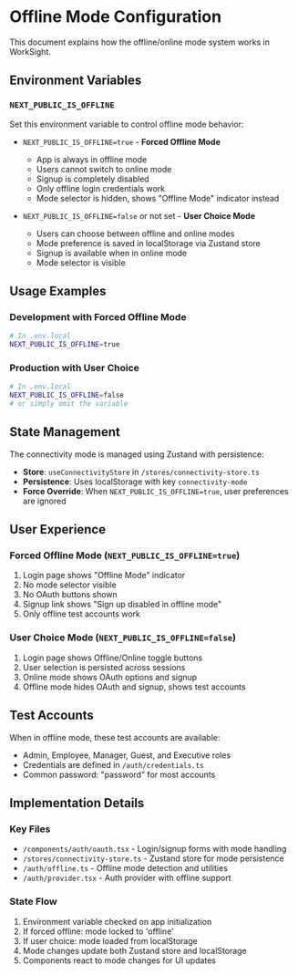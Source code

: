 # Offline Mode Configuration

This document explains how the offline/online mode system works in WorkSight.

## Environment Variables

### `NEXT_PUBLIC_IS_OFFLINE`

Set this environment variable to control offline mode behavior:

- `NEXT_PUBLIC_IS_OFFLINE=true` - **Forced Offline Mode**
  - App is always in offline mode
  - Users cannot switch to online mode
  - Signup is completely disabled
  - Only offline login credentials work
  - Mode selector is hidden, shows "Offline Mode" indicator instead

- `NEXT_PUBLIC_IS_OFFLINE=false` or not set - **User Choice Mode**
  - Users can choose between offline and online modes
  - Mode preference is saved in localStorage via Zustand store
  - Signup is available when in online mode
  - Mode selector is visible

## Usage Examples

### Development with Forced Offline Mode

```bash
# In .env.local
NEXT_PUBLIC_IS_OFFLINE=true
```

### Production with User Choice

```bash
# In .env.local
NEXT_PUBLIC_IS_OFFLINE=false
# or simply omit the variable
```

## State Management

The connectivity mode is managed using Zustand with persistence:

- **Store**: `useConnectivityStore` in `/stores/connectivity-store.ts`
- **Persistence**: Uses localStorage with key `connectivity-mode`
- **Force Override**: When `NEXT_PUBLIC_IS_OFFLINE=true`, user preferences are
  ignored

## User Experience

### Forced Offline Mode (`NEXT_PUBLIC_IS_OFFLINE=true`)

1. Login page shows "Offline Mode" indicator
2. No mode selector visible
3. No OAuth buttons shown
4. Signup link shows "Sign up disabled in offline mode"
5. Only offline test accounts work

### User Choice Mode (`NEXT_PUBLIC_IS_OFFLINE=false`)

1. Login page shows Offline/Online toggle buttons
2. User selection is persisted across sessions
3. Online mode shows OAuth options and signup
4. Offline mode hides OAuth and signup, shows test accounts

## Test Accounts

When in offline mode, these test accounts are available:

- Admin, Employee, Manager, Guest, and Executive roles
- Credentials are defined in `/auth/credentials.ts`
- Common password: "password" for most accounts

## Implementation Details

### Key Files

- `/components/auth/oauth.tsx` - Login/signup forms with mode handling
- `/stores/connectivity-store.ts` - Zustand store for mode persistence
- `/auth/offline.ts` - Offline mode detection and utilities
- `/auth/provider.tsx` - Auth provider with offline support

### State Flow

1. Environment variable checked on app initialization
2. If forced offline: mode locked to 'offline'
3. If user choice: mode loaded from localStorage
4. Mode changes update both Zustand store and localStorage
5. Components react to mode changes for UI updates
